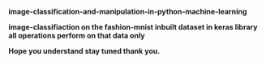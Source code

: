 <b> image-classification-and-manipulation-in-python-machine-learning</b>

<b>image-classifiaction on the fashion-mnist inbuilt dataset in keras library all operations perform on that data only </b>

<b>Hope you understand stay tuned thank you.</b> 
